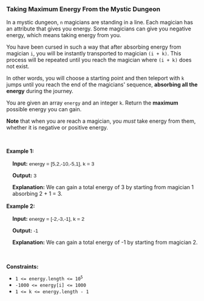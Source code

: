 
<h3>Taking Maximum Energy From the Mystic Dungeon</h3>
<div><p>In a mystic dungeon, <code>n</code> magicians are standing in a line. Each magician has an attribute that gives you energy. Some magicians can give you negative energy, which means taking energy from you.</p>
<p>You have been cursed in such a way that after absorbing energy from magician <code>i</code>, you will be instantly transported to magician <code>(i + k)</code>. This process will be repeated until you reach the magician where <code>(i + k)</code> does not exist.</p>
<p>In other words, you will choose a starting point and then teleport with <code>k</code> jumps until you reach the end of the magicians' sequence, <strong>absorbing all the energy</strong> during the journey.</p>
<p>You are given an array <code>energy</code> and an integer <code>k</code>. Return the <strong>maximum</strong> possible energy you can gain.</p>
<p><strong>Note</strong> that when you are reach a magician, you <em>must</em> take energy from them, whether it is negative or positive energy.</p>
<p> </p>
<p><strong>Example 1:</strong></p>
<div class="example-block" style="border-color: var(--border-tertiary); border-left-width: 2px; color: var(--text-secondary); font-size: 0.875rem; margin-bottom: 1rem; margin-top: 1rem; overflow: visible; padding-left: 1rem;">
<p><strong>Input:</strong> <span class="example-io" style="font-family: Menlo, sans-serif; font-size: 0.85rem;"> energy = [5,2,-10,-5,1], k = 3</span></p>
<p><strong>Output:</strong><span class="example-io" style="font-family: Menlo, sans-serif; font-size: 0.85rem;"> 3</span></p>
<p><strong>Explanation:</strong> We can gain a total energy of 3 by starting from magician 1 absorbing 2 + 1 = 3.</p>
</div>
<p><strong>Example 2:</strong></p>
<div class="example-block" style="border-color: var(--border-tertiary); border-left-width: 2px; color: var(--text-secondary); font-size: 0.875rem; margin-bottom: 1rem; margin-top: 1rem; overflow: visible; padding-left: 1rem;">
<p><strong>Input:</strong><span class="example-io" style="font-family: Menlo, sans-serif; font-size: 0.85rem;"> energy = [-2,-3,-1], k = 2</span></p>
<p><strong>Output:</strong><span class="example-io" style="font-family: Menlo, sans-serif; font-size: 0.85rem;"> -1</span></p>
<p><strong>Explanation:</strong> We can gain a total energy of -1 by starting from magician 2.</p>
</div>
<p> </p>
<p><strong>Constraints:</strong></p>
<ul>
<li><code>1 &lt;= energy.length &lt;= 10<sup>5</sup></code></li>
<li><code>-1000 &lt;= energy[i] &lt;= 1000</code></li>
<li><code>1 &lt;= k &lt;= energy.length - 1</code></li>
</ul>
<p> </p>
​​​​​​</div>

